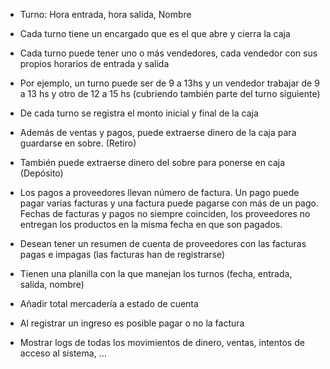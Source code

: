 * Turno: Hora entrada, hora salida, Nombre

* Cada turno tiene un encargado que es el que abre y cierra la caja

* Cada turno puede tener uno o más vendedores, cada vendedor con sus propios horarios de entrada y salida

* Por ejemplo, un turno puede ser de 9 a 13hs y un vendedor trabajar de 9 a 13 hs y otro de 12 a 15 hs (cubriendo también parte del turno siguiente)

* De cada turno se registra el monto inicial y final de la caja

* Además de ventas y pagos, puede extraerse dinero de la caja para guardarse en sobre. (Retiro)

* También puede extraerse dinero del sobre para ponerse en caja (Depósito)

* Los pagos a proveedores llevan número de factura. Un pago puede pagar varias facturas y una factura puede pagarse con más de un pago. Fechas de facturas y pagos no siempre coinciden, los proveedores no entregan los productos en la misma fecha en que son pagados.

* Desean tener un resumen de cuenta de proveedores con las facturas pagas e impagas (las facturas han de registrarse)

* Tienen una planilla con la que manejan los turnos (fecha, entrada, salida, nombre)

* Añadir total mercadería a estado de cuenta

* Al registrar un ingreso es posible pagar o no la factura

* Mostrar logs de todas los movimientos de dinero, ventas, intentos de acceso al sistema, ...
